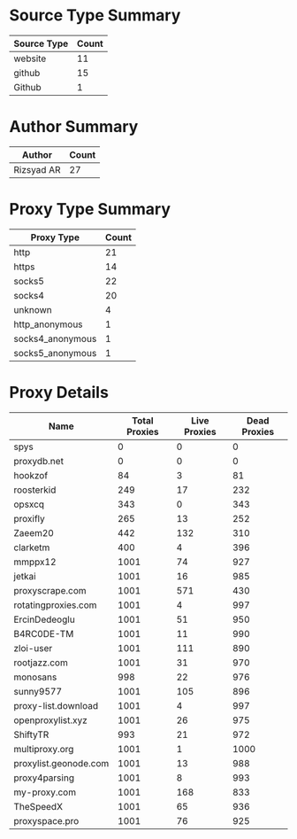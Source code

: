 # Source Type Summary

| Source Type | Count |
|-------------|-------|
| website | 11 |
| github | 15 |
| Github | 1 |


# Author Summary

| Author | Count |
|--------|-------|
| Rizsyad AR | 27 |


# Proxy Type Summary

| Proxy Type | Count |
|------------|-------|
| http | 21 |
| https | 14 |
| socks5 | 22 |
| socks4 | 20 |
| unknown | 4 |
| http_anonymous | 1 |
| socks4_anonymous | 1 |
| socks5_anonymous | 1 |


# Proxy Details

| Name | Total Proxies | Live Proxies | Dead Proxies |
|------|---------------|--------------|---------------|
| spys | 0 | 0 | 0 |
| proxydb.net | 0 | 0 | 0 |
| hookzof | 84 | 3 | 81 |
| roosterkid | 249 | 17 | 232 |
| opsxcq | 343 | 0 | 343 |
| proxifly | 265 | 13 | 252 |
| Zaeem20 | 442 | 132 | 310 |
| clarketm | 400 | 4 | 396 |
| mmppx12 | 1001 | 74 | 927 |
| jetkai | 1001 | 16 | 985 |
| proxyscrape.com | 1001 | 571 | 430 |
| rotatingproxies.com | 1001 | 4 | 997 |
| ErcinDedeoglu | 1001 | 51 | 950 |
| B4RC0DE-TM | 1001 | 11 | 990 |
| zloi-user | 1001 | 111 | 890 |
| rootjazz.com | 1001 | 31 | 970 |
| monosans | 998 | 22 | 976 |
| sunny9577 | 1001 | 105 | 896 |
| proxy-list.download | 1001 | 4 | 997 |
| openproxylist.xyz | 1001 | 26 | 975 |
| ShiftyTR | 993 | 21 | 972 |
| multiproxy.org | 1001 | 1 | 1000 |
| proxylist.geonode.com | 1001 | 13 | 988 |
| proxy4parsing | 1001 | 8 | 993 |
| my-proxy.com | 1001 | 168 | 833 |
| TheSpeedX | 1001 | 65 | 936 |
| proxyspace.pro | 1001 | 76 | 925 |
